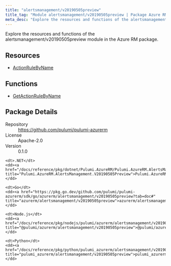 ```yaml
---
title: "alertsmanagement/v20190505preview"
title_tag: "Module alertsmanagement/v20190505preview | Package Azure RM"
meta_desc: "Explore the resources and functions of the alertsmanagement/v20190505preview module in the Azure RM package."
---
```


<!-- WARNING: this file was generated by Pulumi Docs Generator. -->
<!-- Do not edit by hand unless you're certain you know what you are doing! -->

Explore the resources and functions of the alertsmanagement/v20190505preview module in the Azure RM package.

<h2 id="resources">Resources</h2>
<ul class="api">
    <li><a href="actionrulebyname" title="ActionRuleByName"><span class="symbol resource"></span>ActionRuleByName</a></li>
</ul>

<h2 id="functions">Functions</h2>
<ul class="api">
    <li><a href="getactionrulebyname" title="GetActionRuleByName"><span class="symbol function"></span>GetActionRuleByName</a></li>
</ul>

<h2 id="package-details">Package Details</h2>
<dl class="package-details">
	<dt>Repository</dt>
	<dd><a href="https://github.com/pulumi/pulumi-azurerm">https://github.com/pulumi/pulumi-azurerm</a></dd>
	<dt>License</dt>
	<dd>Apache-2.0</dd>
	<dt>Version</dt>
	<dd>0.1.0</dd>
</dl>



<dl class="tabular">

    <dt>.NET</dt>
    <dd><a href="/docs/reference/pkg/dotnet/Pulumi.AzureRM/Pulumi.AzureRM.AlertsManagement.V20190505Preview.html" title="Pulumi.AzureRM.AlertsManagement.V20190505Preview">Pulumi.AzureRM.AlertsManagement.V20190505Preview</a></dd>

    <dt>Go</dt>
    <dd><a href="https://pkg.go.dev/github.com/pulumi/pulumi-azurerm/sdk/go/azurerm/alertsmanagement/v20190505preview?tab=doc#" title="azurerm/alertsmanagement/v20190505preview">azurerm/alertsmanagement/v20190505preview</a></dd>

    <dt>Node.js</dt>
    <dd><a href="/docs/reference/pkg/nodejs/pulumi/azurerm/alertsmanagement/v20190505preview/#" title="@pulumi/azurerm/alertsmanagement/v20190505preview">@pulumi/azurerm/alertsmanagement/v20190505preview</a></dd>

    <dt>Python</dt>
    <dd><a href="/docs/reference/pkg/python/pulumi_azurerm/alertsmanagement/v20190505preview" title="pulumi_azurerm/alertsmanagement/v20190505preview">pulumi_azurerm/alertsmanagement/v20190505preview</a></dd>

</dl>

